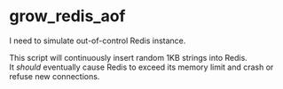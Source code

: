 # grow_redis_aof
I need to simulate out-of-control Redis instance.


This script will continuously insert random 1KB strings into Redis. <br> It _should_ eventually cause Redis to exceed its memory limit and crash or refuse new connections.
